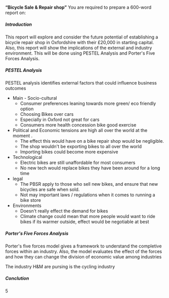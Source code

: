 **“Bicycle Sale & Repair shop”**
You are required to prepare a 600-word report on:

##### Introduction
This report will explore and consider the future potential of establishing a bicycle repair shop in Oxfordshire with their £20,000 in starting capital. Also, this report will show the implications of the external and industry environment. This will be done using PESTEL Analysis and Porter's Five Forces Analysis. 
##### PESTEL Analysis
PESTEL analysis identifies external factors that could influence business outcomes
- Main - Socio-cultural 
	- Consumer preferences leaning towards more green/ eco friendly option 
	- Choosing Bikes over cars
	- Especially in Oxford not great for cars
	- Consumers more health concession bike good exercise
- Political and Economic tensions are high all over the world at the moment .
	- The effect this would have on a bike repair shop would be negligible.
	- The shop wouldn't be exporting bikes to all over the world
	- Importing bikes could become more expensive 
-  Technological
	- Electric bikes are still unaffordable for most consumers
	- No new tech would replace bikes they have been around for a long time
-  legal
	-  The PBSR apply to those who sell new bikes, and ensure that new bicycles are safe when sold.
	- Not may important laws / regulations when it comes to running a bike store
- Environments
	- Doesn't really effect the demand for bikes 
	- Climate change could mean that more people would want to ride bikes if its warmer outside, effect would be negotiable at best
##### Porter's Five Forces Analysis
Porter's five forces model gives a framework to understand the completive forces within an industry. Also, the model evaluates the effect of the forces and how they can change the division of economic value among industries

The industry H&M are pursing is the cycling industry

##### Conclution
5